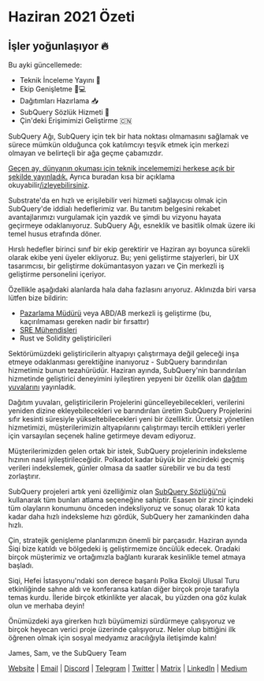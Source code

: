 # Haziran 2021 Özeti

## İşler yoğunlaşıyor 🔥

Bu ayki güncellemede:

-   Teknik İnceleme Yayını 🎊
-   Ekip Genişletme 👩💻
-   Dağıtımları Hazırlama 📥
-   SubQuery Sözlük Hizmeti 📖
-   Çin'deki Erişimimizi Geliştirme 🇨🇳

SubQuery Ağı, SubQuery için tek bir hata noktası olmamasını sağlamak ve sürece mümkün olduğunca çok katılımcıyı teşvik etmek için merkezi olmayan ve belirteçli bir ağa geçme çabamızdır.

[Geçen ay, dünyanın okuması için teknik incelememizi herkese açık bir şekilde yayınladık.](https://static.subquery.network/whitepaper.pdf) Ayrıca buradan kısa bir açıklama okuyabilir[/izleyebilirsiniz](https://subquery.medium.com/the-subquery-network-a-summary-46cde0acb010).

Substrate'da en hızlı ve erişilebilir veri hizmeti sağlayıcısı olmak için SubQuery'de iddialı hedeflerimiz var. Bu tanıtım belgesini rekabet avantajlarımızı vurgulamak için yazdık ve şimdi bu vizyonu hayata geçirmeye odaklanıyoruz. SubQuery Ağı, esneklik ve basitlik olmak üzere iki temel husus etrafında döner.

Hırslı hedefler birinci sınıf bir ekip gerektirir ve Haziran ayı boyunca sürekli olarak ekibe yeni üyeler ekliyoruz. Bu; yeni geliştirme stajyerleri, bir UX tasarımcısı, bir geliştirme dokümantasyon yazarı ve Çin merkezli iş geliştirme personelini içeriyor.

Özellikle aşağıdaki alanlarda hala daha fazlasını arıyoruz. Aklınızda biri varsa lütfen bize bildirin:

-   [Pazarlama Müdürü](https://angel.co/company/subquery/jobs/1494376-head-of-marketing) veya ABD/AB merkezli iş geliştirme (bu, kaçırılmaması gereken nadir bir fırsattır)
-   [SRE Mühendisleri](https://angel.co/company/subquery/jobs/1497942-site-reliability-engineer)
-   Rust ve Solidity geliştiricileri

Sektörümüzdeki geliştiricilerin altyapıyı çalıştırmaya değil geleceği inşa etmeye odaklanması gerektiğine inanıyoruz - SubQuery barındırılan hizmetimiz bunun tezahürüdür. Haziran ayında, SubQuery'nin barındırılan hizmetinde geliştirici deneyimini iyileştiren yepyeni bir özellik olan [dağıtım yuvalarını](https://subquery.medium.com/deployment-slots-are-here-subquery-projects-4fe2629f8858) yayınladık.

Dağıtım yuvaları, geliştiricilerin Projelerini güncelleyebilecekleri, verilerini yeniden dizine ekleyebilecekleri ve barındırılan üretim SubQuery Projelerini sıfır kesinti süresiyle yükseltebilecekleri yeni bir özelliktir. Ücretsiz yönetilen hizmetimizi, müşterilerimizin altyapılarını çalıştırmayı tercih ettikleri yerler için varsayılan seçenek haline getirmeye devam ediyoruz.

Müşterilerimizden gelen ortak bir istek, SubQuery projelerinin indeksleme hızının nasıl iyileştirileceğidir. Polkadot kadar büyük bir zincirdeki geçmiş verileri indekslemek, günler olmasa da saatler sürebilir ve bu da testi zorlaştırır.

SubQuery projeleri artık yeni özelliğimiz olan [SubQuery Sözlüğü'nü](https://subquery.medium.com/subquerys-just-got-a-lot-faster-with-the-dictionary-8a7a1447574) kullanarak tüm bunları atlama seçeneğine sahiptir. Esasen bir zincir içindeki tüm olayların konumunu önceden indeksliyoruz ve sonuç olarak 10 kata kadar daha hızlı indeksleme hızı gördük, SubQuery her zamankinden daha hızlı.

Çin, stratejik genişleme planlarımızın önemli bir parçasıdır. Haziran ayında Siqi bize katıldı ve bölgedeki iş geliştirmemize öncülük edecek. Oradaki birçok müşterimiz ve ortağımızla bağlantı kurarak kesinlikle temel atmaya başladı.

Siqi, Hefei İstasyonu'ndaki son derece başarılı Polka Ekoloji Ulusal Turu etkinliğinde sahne aldı ve konferansa katılan diğer birçok proje tarafıyla temas kurdu. İleride birçok etkinlikte yer alacak, bu yüzden ona göz kulak olun ve merhaba deyin!

Önümüzdeki aya girerken hızlı büyümemizi sürdürmeye çalışıyoruz ve birçok heyecan verici proje üzerinde çalışıyoruz. Neler olup bittiğini ilk öğrenen olmak için sosyal medyamız aracılığıyla iletişimde kalın!

James, Sam, ve the SubQuery Team

[Website](https://subquery.network/) | [Email](mailto:hello@subquery.network) | [Discord](https://discord.com/invite/78zg8aBSMG) | [Telegram](https://t.me/subquerynetwork) | [Twitter](https://twitter.com/subquerynetwork) | [Matrix](https://matrix.to/#/#subquery:matrix.org) | [LinkedIn](https://www.linkedin.com/company/subquery) | [Medium](https://subquery.medium.com/)